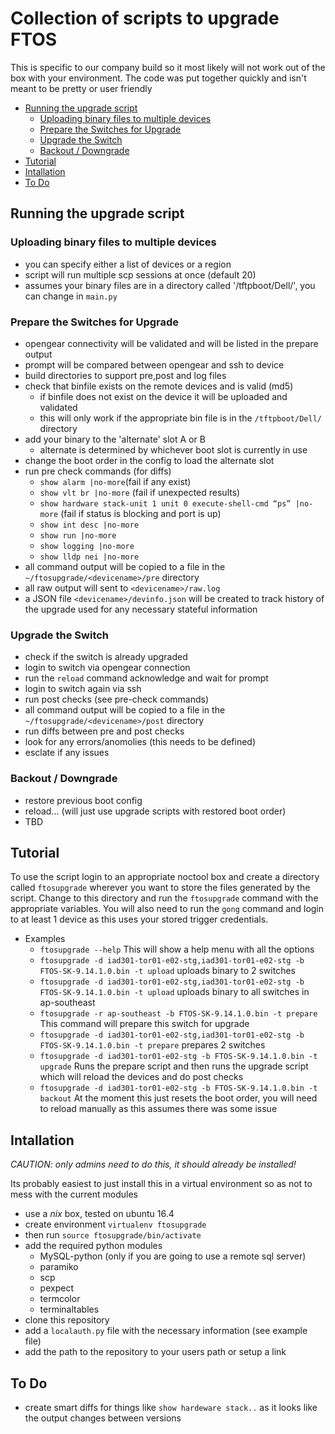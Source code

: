 # Collection of scripts to upgrade FTOS
This is specific to our company build so it most likely will not work out of the box with your environment.  The code was put together quickly and isn't meant to be pretty or user friendly

<!-- MDTOC maxdepth:6 firsth1:2 numbering:0 flatten:0 bullets:1 updateOnSave:1 -->

- [Running the upgrade script](#running-the-upgrade-script)   
   - [Uploading binary files to multiple devices](#uploading-binary-files-to-multiple-devices)   
   - [Prepare the Switches for Upgrade](#prepare-the-switches-for-upgrade)   
   - [Upgrade the Switch](#upgrade-the-switch)   
   - [Backout /  Downgrade](#backout-downgrade)   
- [Tutorial](#tutorial)   
- [Intallation](#intallation)   
- [To Do](#to-do)   

<!-- /MDTOC -->

## Running the upgrade script
### Uploading binary files to multiple devices
* you can specify either a list of devices or a region
* script will run multiple scp sessions at once (default 20)
* assumes your binary files are in a directory called '/tftpboot/Dell/', you can change in `main.py`

### Prepare the Switches for Upgrade
* opengear connectivity will be validated and will be listed in the prepare output
* prompt will be compared between opengear and ssh to device
* build directories to support pre,post and log files
* check that binfile exists on the remote devices and is valid (md5)
  * if binfile does not exist on the device it will be uploaded and validated
  * this will only work if the appropriate bin file is in the `/tftpboot/Dell/` directory
* add your binary to the 'alternate' slot A or B
  * alternate is determined by whichever boot slot is currently in use
* change the boot order in the config to load the alternate slot
* run pre check commands (for diffs)
  * `show alarm |no-more`(fail if any exist)
  * `show vlt br |no-more` (fail if unexpected results)
  * `show hardware stack-unit 1 unit 0 execute-shell-cmd “ps” |no-more` (fail if status is blocking and port is up)
  * `show int desc |no-more`
  * `show run |no-more`
  * `show logging |no-more`
  * `show lldp nei |no-more`
* all command output will be copied to a file in the `~/ftosupgrade/<devicename>/pre` directory
* all raw output will sent to `<devicename>/raw.log`
* a JSON file `<devicename>/devinfo.json` will be created to track history of the upgrade used for any necessary stateful information

### Upgrade the Switch
* check if the switch is already upgraded
* login to switch via opengear connection
* run the `reload` command acknowledge and wait for prompt
* login to switch again via ssh
* run post checks (see pre-check commands)
* all command output will be copied to a file in the `~/ftosupgrade/<devicename>/post` directory
* run diffs between pre and post checks
* look for any errors/anomolies (this needs to be defined)
* esclate if any issues

### Backout /  Downgrade
* restore previous boot config
* reload... (will just use upgrade scripts with restored boot order)
* TBD

## Tutorial
To use the script login to an appropriate noctool box and create a directory called `ftosupgrade` wherever you want to store the files generated by the script.  Change to this directory and run the `ftosupgrade` command with the appropriate variables. You will also need to run the `gong` command and login to at least 1 device as this uses your stored trigger credentials.

* Examples
  * `ftosupgrade --help` This will show a help menu with all the options
  * `ftosupgrade -d iad301-tor01-e02-stg,iad301-tor01-e02-stg -b FTOS-SK-9.14.1.0.bin -t upload` uploads binary to 2 switches
  * `ftosupgrade -d iad301-tor01-e02-stg,iad301-tor01-e02-stg -b FTOS-SK-9.14.1.0.bin -t upload` uploads binary to all switches in ap-southeast
  * `ftosupgrade -r ap-southeast -b FTOS-SK-9.14.1.0.bin -t prepare` This command will prepare this switch for upgrade
  * `ftosupgrade -d iad301-tor01-e02-stg,iad301-tor01-e02-stg -b FTOS-SK-9.14.1.0.bin -t prepare` prepares 2 switches  
  * `ftosupgrade -d iad301-tor01-e02-stg -b FTOS-SK-9.14.1.0.bin -t upgrade` Runs the prepare script and then runs the upgrade script which will reload the devices and do post checks
  * `ftosupgrade -d iad301-tor01-e02-stg -b FTOS-SK-9.14.1.0.bin -t backout` At the moment this just resets the boot order, you will need to reload manually as this assumes there was some issue

## Intallation
*CAUTION: only admins need to do this, it should already be installed!*

Its probably easiest to just install this in a virtual environment so as not to mess with the current modules
* use a *nix* box, tested on ubuntu 16.4
* create environment `virtualenv ftosupgrade`
* then run `source ftosupgrade/bin/activate`
* add the required python modules
  * MySQL-python (only if you are going to use a remote sql server)
  * paramiko
  * scp
  * pexpect
  * termcolor
  * terminaltables
* clone this repository
* add a `localauth.py` file with the necessary information (see example file)
* add the path to the repository to your users path or setup a link

## To Do
* create smart diffs for things like `show hardeware stack..` as it looks like the output changes between versions
